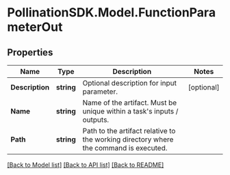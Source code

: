 
# PollinationSDK.Model.FunctionParameterOut

## Properties

Name | Type | Description | Notes
------------ | ------------- | ------------- | -------------
**Description** | **string** | Optional description for input parameter. | [optional] 
**Name** | **string** | Name of the artifact. Must be unique within a task&#39;s inputs / outputs. | 
**Path** | **string** | Path to the artifact relative to the working directory where the command is executed. | 

[[Back to Model list]](../README.md#documentation-for-models)
[[Back to API list]](../README.md#documentation-for-api-endpoints)
[[Back to README]](../README.md)

